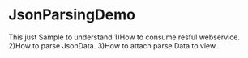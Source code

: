 # JsonParsingDemo
This just Sample to  understand
1)How to consume resful webservice.
2)How to parse JsonData.
3)How to attach parse Data to view.
